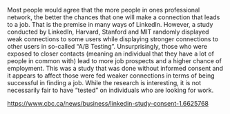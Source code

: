 Most people would agree that the more people in ones professional network, the better the chances that one will make a connection that leads to a job. That is the premise in many ways of LinkedIn. However, a study conducted by LinkedIn, Harvard, Stanford and MIT randomly displayed weak connections to some users while displaying stronger connections to other users in so-called “A/B Testing”. Unsurprisingly, those who were exposed to closer contacts (meaning an individual that they have a lot of people in common with) lead to more job prospects and a higher chance of employment.
This was a study that was done without informed consent and it appears to affect those were fed weaker connections in terms of being successful in finding a job. While the research is interesting, it is not necessarily fair to have “tested” on individuals who are looking for work.

https://www.cbc.ca/news/business/linkedin-study-consent-1.6625768

